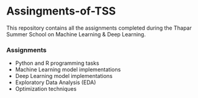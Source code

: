 # Assingments-of-TSS
This repository contains all the assignments completed during the Thapar Summer School on Machine Learning & Deep Learning. 
### Assignments

- Python and R programming tasks
- Machine Learning model implementations
- Deep Learning model implementations
- Exploratory Data Analysis (EDA)
- Optimization techniques

